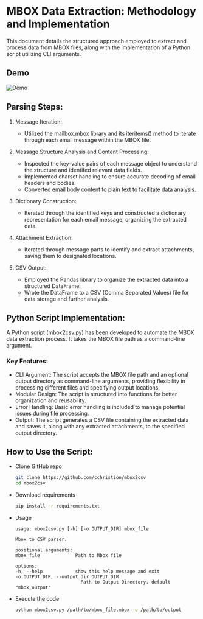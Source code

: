 # MBOX Data Extraction: Methodology and Implementation

This document details the structured approach employed to extract and process data from MBOX files, along with the implementation of a Python script utilizing CLI arguments.

## Demo

![Demo](https://raw.githubusercontent.com/cchristion/mbox2csv/refs/heads/main/demo.gif)

## Parsing Steps:

1. Message Iteration:

    - Utilized the mailbox.mbox library and its iteritems() method to iterate through each email message within the MBOX file.

2. Message Structure Analysis and Content Processing:

    - Inspected the key-value pairs of each message object to understand the structure and identifed relevant data fields.
    - Implemented charset handling to ensure accurate decoding of email headers and bodies.
    - Converted email body content to plain text to facilitate data analysis.

3. Dictionary Construction:

    - Iterated through the identified keys and constructed a dictionary representation for each email message, organizing the extracted data.

4. Attachment Extraction:

    - Iterated through message parts to identify and extract attachments, saving them to designated locations.

5. CSV Output:

    - Employed the Pandas library to organize the extracted data into a structured DataFrame.
    - Wrote the DataFrame to a CSV (Comma Separated Values) file for data storage and further analysis.

## Python Script Implementation:

A Python script (mbox2csv.py) has been developed to automate the MBOX data extraction process.  It takes the MBOX file path as a command-line argument.

### Key Features:

- CLI Argument: The script accepts the MBOX file path and an optional output directory as command-line arguments, providing flexibility in processing different files and specifying output locations.
- Modular Design: The script is structured into functions for better organization and reusability.
- Error Handling: Basic error handling is included to manage potential issues during file processing.
- Output: The script generates a CSV file containing the extracted data and saves it, along with any extracted attachments, to the specified output directory.


## How to Use the Script:

- Clone GitHub repo

    ```bash
    git clone https://github.com/cchristion/mbox2csv
    cd mbox2csv
    ```
- Download requirements
    ```bash
    pip install -r requirements.txt
    ```
- Usage
    ```
    usage: mbox2csv.py [-h] [-o OUTPUT_DIR] mbox_file

    Mbox to CSV parser.

    positional arguments:
    mbox_file             Path to Mbox file

    options:
    -h, --help            show this help message and exit
    -o OUTPUT_DIR, --output_dir OUTPUT_DIR
                            Path to Output Directory. default "mbox_output"
    ```

- Execute the code
    ```bash
    python mbox2csv.py /path/to/mbox_file.mbox -o /path/to/output
    ```
